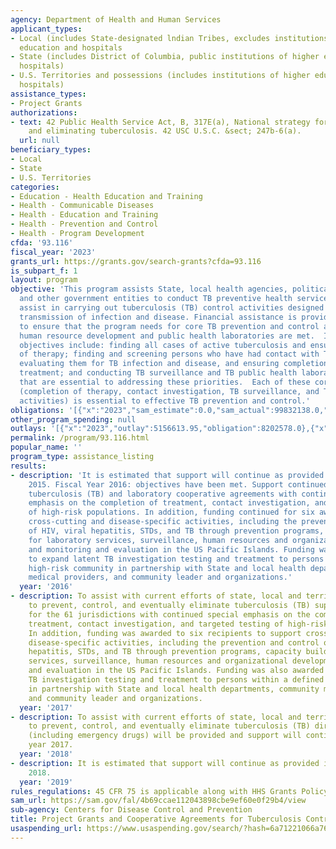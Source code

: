 ```yaml
---
agency: Department of Health and Human Services
applicant_types:
- Local (includes State-designated lndian Tribes, excludes institutions of higher
  education and hospitals
- State (includes District of Columbia, public institutions of higher education and
  hospitals)
- U.S. Territories and possessions (includes institutions of higher education and
  hospitals)
assistance_types:
- Project Grants
authorizations:
- text: 42 Public Health Service Act, B, 317E(a), National strategy for combating
    and eliminating tuberculosis. 42 USC U.S.C. &sect; 247b-6(a).
  url: null
beneficiary_types:
- Local
- State
- U.S. Territories
categories:
- Education - Health Education and Training
- Health - Communicable Diseases
- Health - Education and Training
- Health - Prevention and Control
- Health - Program Development
cfda: '93.116'
fiscal_year: '2023'
grants_url: https://grants.gov/search-grants?cfda=93.116
is_subpart_f: 1
layout: program
objective: 'This program assists State, local health agencies, political subdivisions,
  and other government entities to conduct TB preventive health service programs to
  assist in carrying out tuberculosis (TB) control activities designed to prevent
  transmission of infection and disease. Financial assistance is provided to TB programs
  to ensure that the program needs for core TB prevention and control activities,
  human resource development and public health laboratories are met.  In addition,
  objectives include: finding all cases of active tuberculosis and ensuring completion
  of therapy; finding and screening persons who have had contact with TB patients,
  evaluating them for TB infection and disease, and ensuring completion of appropriate
  treatment; and conducting TB surveillance and TB public health laboratory activities
  that are essential to addressing these priorities.  Each of these core activities
  (completion of therapy, contact investigation, TB surveillance, and TB laboratory
  activities) is essential to effective TB prevention and control.'
obligations: '[{"x":"2023","sam_estimate":0.0,"sam_actual":99832138.0,"usa_spending_actual":98702330.74},{"x":"2024","sam_estimate":0.0,"sam_actual":80073965.0,"usa_spending_actual":80073965.0},{"x":"2025","sam_estimate":0.0,"sam_actual":84610478.0,"usa_spending_actual":0.0}]'
other_program_spending: null
outlays: '[{"x":"2023","outlay":5156613.95,"obligation":8202578.0},{"x":"2024","outlay":0.0,"obligation":0.0},{"x":"2025","outlay":0.0,"obligation":0.0}]'
permalink: /program/93.116.html
popular_name: ''
program_type: assistance_listing
results:
- description: 'It is estimated that support will continue as provided in fiscal year
    2015. Fiscal Year 2016: objectives have been met. Support continued for the 61
    tuberculosis (TB) and laboratory cooperative agreements with continued special
    emphasis on the completion of treatment, contact investigation, and targeted testing
    of high-risk populations. In addition, funding continued for six awards to support
    cross-cutting and disease-specific activities, including the prevention and control
    of HIV, viral hepatitis, STDs, and TB through prevention programs, capacity building
    for laboratory services, surveillance, human resources and organizational development,
    and monitoring and evaluation in the US Pacific Islands. Funding was also awarded
    to expand latent TB investigation testing and treatment to persons within a defined
    high-risk community in partnership with State and local health departments, community
    medical providers, and community leader and organizations.'
  year: '2016'
- description: To assist with current efforts of state, local and territorial TB Programs
    to prevent, control, and eventually eliminate tuberculosis (TB) support continued
    for the 61 jurisdictions with continued special emphasis on the completion of
    treatment, contact investigation, and targeted testing of high-risk populations.
    In addition, funding was awarded to six recipients to support cross-cutting and
    disease-specific activities, including the prevention and control of HIV, viral
    hepatitis, STDs, and TB through prevention programs, capacity building for laboratory
    services, surveillance, human resources and organizational development, and monitoring
    and evaluation in the US Pacific Islands. Funding was also awarded to expand latent
    TB investigation testing and treatment to persons within a defined high-risk community
    in partnership with State and local health departments, community medical providers,
    and community leader and organizations.
  year: '2017'
- description: To assist with current efforts of state, local and territorial TB Programs
    to prevent, control, and eventually eliminate tuberculosis (TB) direct assistance
    (including emergency drugs) will be provided and support will continue as in fiscal
    year 2017.
  year: '2018'
- description: It is estimated that support will continue as provided in fiscal year
    2018.
  year: '2019'
rules_regulations: 45 CFR 75 is applicable along with HHS Grants Policy Statement.
sam_url: https://sam.gov/fal/4b69ccae112043898cbe9ef60e0f29b4/view
sub-agency: Centers for Disease Control and Prevention
title: Project Grants and Cooperative Agreements for Tuberculosis Control Programs
usaspending_url: https://www.usaspending.gov/search/?hash=6a71221066a76e5cbc310c2f96469b34
---
```

